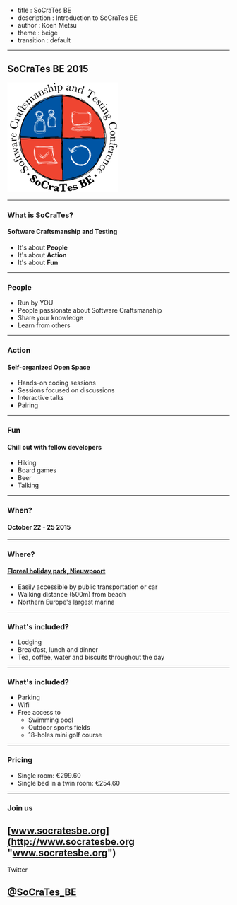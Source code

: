 - title : SoCraTes BE
- description : Introduction to SoCraTes BE
- author : Koen Metsu
- theme : beige
- transition : default

***

## SoCraTes BE 2015
![socratesbe logo](images/SoCraTes_BE_small.png)

***

### What is SoCraTes?

#### Software Craftsmanship and Testing
* It's about **People**
* It's about **Action**
* It's about **Fun**

***

### People

* Run by YOU
* People passionate about Software Craftsmanship
* Share your knowledge
* Learn from others

---

### Action

#### Self-organized Open Space

* Hands-on coding sessions
* Sessions focused on discussions
* Interactive talks
* Pairing

---

### Fun

#### Chill out with fellow developers
* Hiking
* Board games
* Beer
* Talking

***

### When?
#### October 22 - 25 2015

---

### Where?
#### [Floreal holiday park, Nieuwpoort](http://www.florealgroup.be/en/page/nieuwpoort-en.html)

* Easily accessible by public transportation or car
* Walking distance (500m) from beach
* Northern Europe's largest marina


---

### What's included?

* Lodging
* Breakfast, lunch and dinner
* Tea, coffee, water and biscuits throughout the day

---

### What's included?

* Parking
* Wifi
* Free access to
    * Swimming pool
    * Outdoor sports fields
    * 18-holes mini golf course

***

### Pricing

* Single room: €299.60
* Single bed in a twin room: €254.60

---

### Join us
## [www.socratesbe.org](http://www.socratesbe.org "www.socratesbe.org")

Twitter
## [@SoCraTes_BE](https://twitter.com/socrates_be "@SoCraTes_BE")
